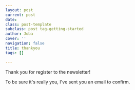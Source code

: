 ```yaml
---
layout: post
current: post
date: 
class: post-template
subclass: post tag-getting-started
author: Joba
cover: ''
navigation: false
title: thankyou
tags: []

---
```

Thank you for register to the newsletter! 

To be sure it's really you, I've sent you an email to confirm. 